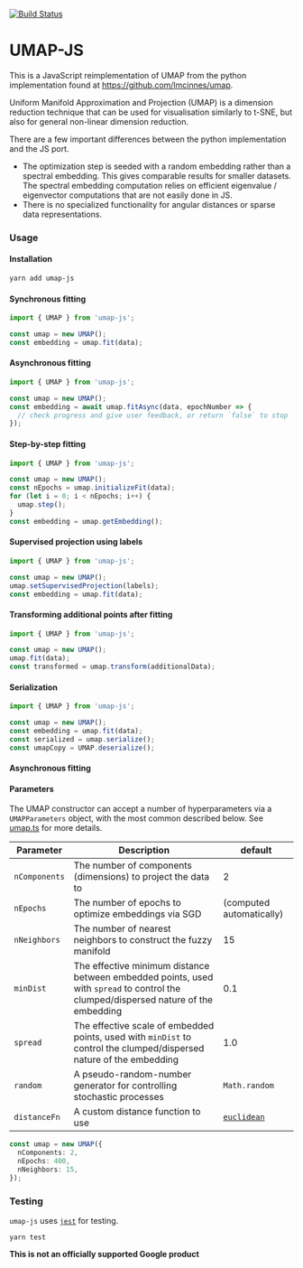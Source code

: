 [![Build Status](https://travis-ci.com/PAIR-code/umap-js.svg?branch=master)](https://travis-ci.com/PAIR-code/umap-js.svg?branch=master)

# UMAP-JS

This is a JavaScript reimplementation of UMAP from the python implementation found at https://github.com/lmcinnes/umap.

Uniform Manifold Approximation and Projection (UMAP) is a dimension reduction technique that can be used for visualisation similarly to t-SNE, but also for general non-linear dimension reduction.

There are a few important differences between the python implementation and the JS port.

- The optimization step is seeded with a random embedding rather than a spectral embedding. This gives comparable results for smaller datasets. The spectral embedding computation relies on efficient eigenvalue / eigenvector computations that are not easily done in JS.
- There is no specialized functionality for angular distances or sparse data representations.

### Usage

#### Installation

```sh
yarn add umap-js
```

#### Synchronous fitting

```javascript
import { UMAP } from 'umap-js';

const umap = new UMAP();
const embedding = umap.fit(data);
```

#### Asynchronous fitting

```javascript
import { UMAP } from 'umap-js';

const umap = new UMAP();
const embedding = await umap.fitAsync(data, epochNumber => {
  // check progress and give user feedback, or return `false` to stop
});
```

#### Step-by-step fitting

```javascript
import { UMAP } from 'umap-js';

const umap = new UMAP();
const nEpochs = umap.initializeFit(data);
for (let i = 0; i < nEpochs; i++) {
  umap.step();
}
const embedding = umap.getEmbedding();
```

#### Supervised projection using labels

```javascript
import { UMAP } from 'umap-js';

const umap = new UMAP();
umap.setSupervisedProjection(labels);
const embedding = umap.fit(data);
```

#### Transforming additional points after fitting

```javascript
import { UMAP } from 'umap-js';

const umap = new UMAP();
umap.fit(data);
const transformed = umap.transform(additionalData);
```

#### Serialization

```javascript
import { UMAP } from 'umap-js';

const umap = new UMAP();
const embedding = umap.fit(data);
const serialized = umap.serialize();
const umapCopy = UMAP.deserialize();
```

#### Asynchronous fitting

#### Parameters

The UMAP constructor can accept a number of hyperparameters via a `UMAPParameters` object, with the most common described below. See [umap.ts](./src/umap.ts) for more details.

| Parameter     | Description                                                                                                                         | default                                                                                                             |
| ------------- | ----------------------------------------------------------------------------------------------------------------------------------- | ------------------------------------------------------------------------------------------------------------------- |
| `nComponents` | The number of components (dimensions) to project the data to                                                                        | 2                                                                                                                   |
| `nEpochs`     | The number of epochs to optimize embeddings via SGD                                                                                 | (computed automatically)                                                                                            |
| `nNeighbors`  | The number of nearest neighbors to construct the fuzzy manifold                                                                     | 15                                                                                                                  |
| `minDist`     | The effective minimum distance between embedded points, used with `spread` to control the clumped/dispersed nature of the embedding | 0.1                                                                                                                 |
| `spread`      | The effective scale of embedded points, used with `minDist` to control the clumped/dispersed nature of the embedding                | 1.0                                                                                                                 |
| `random`      | A pseudo-random-number generator for controlling stochastic processes                                                               | `Math.random`                                                                                                       |
| `distanceFn`  | A custom distance function to use                                                                                                   | [`euclidean`](https://github.com/PAIR-code/umap-js/blob/73f181c8d7b58b051006aff7e492e259d6a32251/src/umap.ts#L1076) |

```typescript
const umap = new UMAP({
  nComponents: 2,
  nEpochs: 400,
  nNeighbors: 15,
});
```

### Testing

`umap-js` uses [`jest`](https://jestjs.io/) for testing.

```
yarn test
```

**This is not an officially supported Google product**
